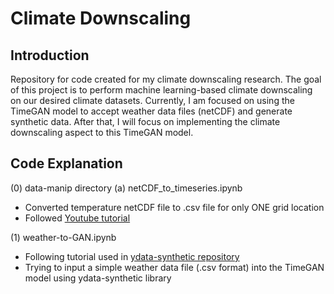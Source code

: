 # **Climate Downscaling**

## Introduction
Repository for code created for my climate downscaling research. The goal of this project is to perform machine learning-based climate downscaling on our desired climate datasets. Currently, I am focused on using the TimeGAN model to accept weather data files (netCDF) and generate synthetic data. After that, I will focus on implementing the climate downscaling aspect to this TimeGAN model. 

## Code Explanation

(0) data-manip directory
(a) netCDF_to_timeseries.ipynb
* Converted temperature netCDF file to .csv file for only ONE grid location
* Followed [Youtube tutorial](https://www.youtube.com/watch?v=hrm5RmsVXo0)
  
(1) weather-to-GAN.ipynb
* Following tutorial used in [ydata-synthetic repository](https://github.com/ydataai/ydata-synthetic/blob/dev/examples/timeseries/TimeGAN_Synthetic_stock_data.ipynb)
* Trying to input a simple weather data file (.csv format) into the TimeGAN model using ydata-synthetic library
